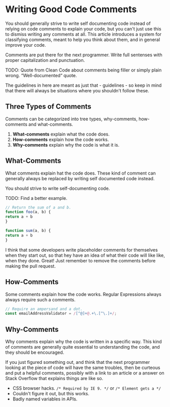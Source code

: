 # Writing Good Code Comments

You should generally strive to write self documenting code instead of relying on code comments to explain your code, but you can't just use this to dismiss writing any comments at all. This article introduces a system for classifying comments, meant to help you think about them, and in general improve your code.

Comments are put there for the next programmer. Write full sentenses with proper capitalization and punctuation.

TODO: Quote from Clean Code about comments being filler or simply plain wrong. “Well-documented“ quote.

The guidelines in here are meant as just that - guidelines - so keep in mind that there will always be situations where you shouldn't follow these.

## Three Types of Comments

Comments can be categorized into tree types, why-comments, how-comments and what-comments.

1. **What-comments** explain what the code does.
1. **How-comments** explain how the code works.
1. **Why-comments** explain why the code is what it is.

## What-Comments

What comments explain hat the code does. These kind of comment can generally always be replaced by writing self documented code instead.

You should strive to write self-documenting code.

TODO: Find a better example.

```javascript
// Return the sum of a and b.
function foo(a, b) {
return a + b
}
```

```javascript
function sum(a, b) {
return a + b
}
```

I think that some developers write placeholder comments for themselves when they start out, so that hey have an idea of what their code will like like, when they done. Great! Just remember to remove the comments before making the pull request.

## How-Comments

Some comments explain how the code works. Regular Expressions always always require such a comments.

```javascript
// Require an ampersand and a dot.
const emailAddressValidator = /[^@]+@.+\.[^\.]+/;
```

## Why-Comments

Why comments explain why the code is written in a specific way. This kind of comments are generally quite essential to understanding the code, and they should be encouraged.

If you just figured something out, and think that the next programmer looking at the piece of code will have the same troubles, then be curteous and put a helpful comments, possibly with a link to an article or a answer on Stack Overflow that explains things are like so.

* CSS browser hacks. `/* Required by IE 9. */` or `/* Element gets a */`
* Couldn't figure it out, but this works.
* Badly named variables in APIs.
